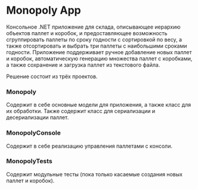 # Monopoly App

Консольное .NET приложение для склада, описывающее иерархию объектов паллет и коробок, и предоставляющее возможность сгруппировать паллеты по сроку годности с сортировкой по весу, а также отсортировать и выбрать три паллеты с наибольшими сроками годности.
Приложение поддерживает ручное добавление новых паллет и коробок, автоматическую генерацию множества паллет с коробками, а также сохранение и загрузка паллет из текстового файла.

Решение состоит из трёх проектов.

### Monopoly
Содержит в себе основные модели для приложения, а также класс для их обработки. Также содержит класс для сериализации и десериализации паллет.

### MonopolyConsole
Содержит в себе реализацию управления паллетами с консоли.

### MonopolyTests
Содержит модульные тесты (пока только касаемые создания новых паллет и коробок).
